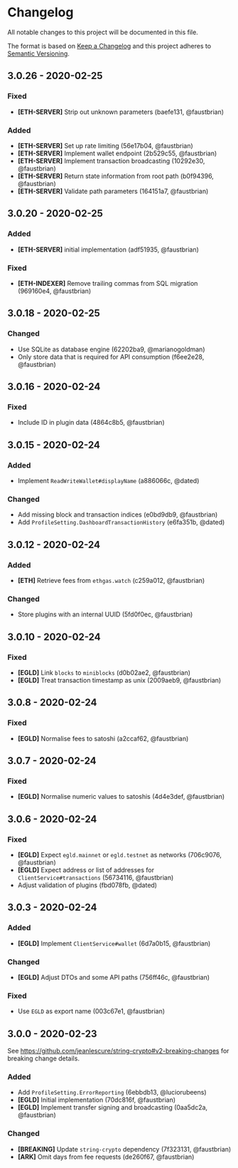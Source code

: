 # Changelog

All notable changes to this project will be documented in this file.

The format is based on [Keep a Changelog](http://keepachangelog.com/en/1.0.0/)
and this project adheres to [Semantic Versioning](http://semver.org/spec/v2.0.0.html).

## 3.0.26 - 2020-02-25

### Fixed

-   **[ETH-SERVER]** Strip out unknown parameters (baefe131, @faustbrian)

### Added

-   **[ETH-SERVER]** Set up rate limiting (56e17b04, @faustbrian)
-   **[ETH-SERVER]** Implement wallet endpoint (2b529c55, @faustbrian)
-   **[ETH-SERVER]** Implement transaction broadcasting (10292e30, @faustbrian)
-   **[ETH-SERVER]** Return state information from root path (b0f94396, @faustbrian)
-   **[ETH-SERVER]** Validate path parameters (164151a7, @faustbrian)

## 3.0.20 - 2020-02-25

### Added

-   **[ETH-SERVER]** initial implementation (adf51935, @faustbrian)

### Fixed

-   **[ETH-INDEXER]** Remove trailing commas from SQL migration (969160e4, @faustbrian)

## 3.0.18 - 2020-02-25

### Changed

-   Use SQLite as database engine (62202ba9, @marianogoldman)
-   Only store data that is required for API consumption (f6ee2e28, @faustbrian)

## 3.0.16 - 2020-02-24

### Fixed

-   Include ID in plugin data (4864c8b5, @faustbrian)

## 3.0.15 - 2020-02-24

### Added

-   Implement `ReadWriteWallet#displayName` (a886066c, @dated)

### Changed

-   Add missing block and transaction indices (e0bd9db9, @faustbrian)
-   Add `ProfileSetting.DashboardTransactionHistory` (e6fa351b, @dated)

## 3.0.12 - 2020-02-24

### Added

-   **[ETH]** Retrieve fees from `ethgas.watch` (c259a012, @faustbrian)

### Changed

-   Store plugins with an internal UUID (5fd0f0ec, @faustbrian)

## 3.0.10 - 2020-02-24

### Fixed

-   **[EGLD]** Link `blocks` to `miniblocks` (d0b02ae2, @faustbrian)
-   **[EGLD]** Treat transaction timestamp as unix (2009aeb9, @faustbrian)

## 3.0.8 - 2020-02-24

### Fixed

-   **[EGLD]** Normalise fees to satoshi (a2ccaf62, @faustbrian)

## 3.0.7 - 2020-02-24

### Fixed

-   **[EGLD]** Normalise numeric values to satoshis (4d4e3def, @faustbrian)

## 3.0.6 - 2020-02-24

### Fixed

-   **[EGLD]** Expect `egld.mainnet` or `egld.testnet` as networks (706c9076, @faustbrian)
-   **[EGLD]** Expect address or list of addresses for `ClientService#transactions` (56734116, @faustbrian)
-   Adjust validation of plugins (fbd078fb, @dated)

## 3.0.3 - 2020-02-24

### Added

-   **[EGLD]** Implement `ClientService#wallet` (6d7a0b15, @faustbrian)

### Changed

-   **[EGLD]** Adjust DTOs and some API paths (756ff46c, @faustbrian)

### Fixed

-   Use `EGLD` as export name (003c67e1, @faustbrian)

## 3.0.0 - 2020-02-23

See https://github.com/jeanlescure/string-crypto#v2-breaking-changes for breaking change details.

### Added

-   Add `ProfileSetting.ErrorReporting` (6ebbdb13, @luciorubeens)
-   **[EGLD]** Initial implementation (70dc816f, @faustbrian)
-   **[EGLD]** Implement transfer signing and broadcasting (0aa5dc2a, @faustbrian)

### Changed

-   **[BREAKING]** Update `string-crypto` dependency (7f323131, @faustbrian)
-   **[ARK]** Omit days from fee requests (de260f67, @faustbrian)
